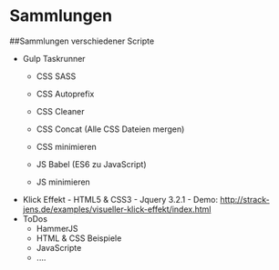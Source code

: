 # Sammlungen
##Sammlungen verschiedener Scripte

 - Gulp Taskrunner
	  - CSS SASS
	  - CSS Autoprefix
	  - CSS Cleaner
	  - CSS Concat (Alle CSS Dateien mergen)
	  - CSS minimieren
	  
	  - JS Babel (ES6 zu JavaScript)
	  - JS minimieren
- Klick Effekt
	  - HTML5 & CSS3
	  - Jquery 3.2.1
	  - Demo: http://strack-jens.de/examples/visueller-klick-effekt/index.html 
 - ToDos
	  - HammerJS
	  - HTML & CSS Beispiele
	  - JavaScripte
	  - ....